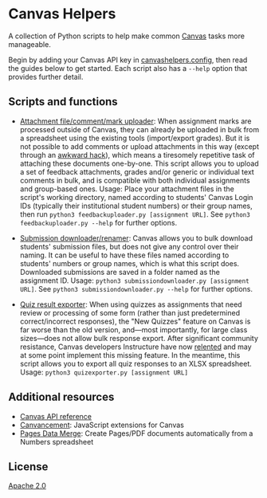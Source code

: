 # Canvas Helpers
A collection of Python scripts to help make common [Canvas](https://www.instructure.com/canvas) tasks more manageable.

Begin by adding your Canvas API key in [canvashelpers.config](https://github.com/simonrob/canvas-helpers/blob/main/canvashelpers.config), then read the guides below to get started. Each script also has a `--help` option that provides further detail.

## Scripts and functions
- [Attachment file/comment/mark uploader](feedbackuploader.py): When assignment marks are processed outside of Canvas, they can already be uploaded in bulk from a spreadsheet using the existing tools (import/export grades). But it is not possible to add comments or upload attachments in this way (except through an [awkward hack](https://ltech.ljmu.ac.uk/wp-content/uploads/2017/04/Batch-Uploading-Student-Submissions-and-Feedback.pdf)), which means a tiresomely repetitive task of attaching these documents one-by-one. This script allows you to upload a set of feedback attachments, grades and/or generic or individual text comments in bulk, and is compatible with both individual assignments and group-based ones. Usage: Place your attachment files in the script's working directory, named according to students' Canvas Login IDs (typically their institutional student numbers) or their group names, then run `python3 feedbackuploader.py [assignment URL]`. See `python3 feedbackuploader.py --help` for further options.

- [Submission downloader/renamer](submissiondownloader.py): Canvas allows you to bulk download students' submission files, but does not give any control over their naming. It can be useful to have these files named according to students' numbers or group names, which is what this script does. Downloaded submissions are saved in a folder named as the assignment ID. Usage: `python3 submissiondownloader.py [assignment URL]`. See `python3 submissiondownloader.py --help` for further options.

- [Quiz result exporter](quizexporter.py): When using quizzes as assignments that need review or processing of some form (rather than just predetermined correct/incorrect responses), the "New Quizzes" feature on Canvas is far worse than the old version, and—most importantly, for large class sizes—does not allow bulk response export. After significant community resistance, Canvas developers Instructure have now [relented](https://community.canvaslms.com/t5/Quizzes-Transition/Transparency-into-Quizzes-Planning/ta-p/502615) and may at some point implement this missing feature. In the meantime, this script allows you to export all quiz responses to an XLSX spreadsheet. Usage: `python3 quizexporter.py [assignment URL]`

## Additional resources
- [Canvas API reference](https://canvas.instructure.com/doc/api/index.html)
- [Canvancement](https://github.com/jamesjonesmath/canvancement): JavaScript extensions for Canvas
- [Pages Data Merge](https://iworkautomation.com/pages/script-tags-data-merge.html): Create Pages/PDF documents automatically from a Numbers spreadsheet


## License
[Apache 2.0](LICENSE)
